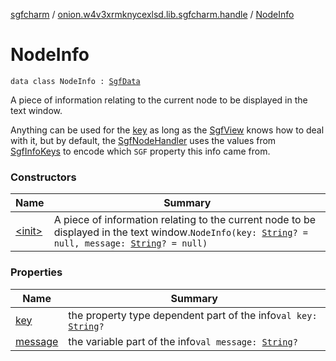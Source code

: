 [sgfcharm](../../index.md) / [onion.w4v3xrmknycexlsd.lib.sgfcharm.handle](../index.md) / [NodeInfo](./index.md)

# NodeInfo

`data class NodeInfo : `[`SgfData`](../-sgf-data.md)

A piece of information relating to the current node to be displayed in the text window.

Anything can be used for the [key](key.md) as long as the [SgfView](../../onion.w4v3xrmknycexlsd.lib.sgfcharm.view/-sgf-view/index.md) knows how to deal with it,
but by default, the [SgfNodeHandler](../-sgf-node-handler/index.md) uses the values from [SgfInfoKeys](../../onion.w4v3xrmknycexlsd.lib.sgfcharm/-sgf-info-keys/index.md) to encode which
`SGF` property this info came from.

### Constructors

| Name | Summary |
|---|---|
| [&lt;init&gt;](-init-.md) | A piece of information relating to the current node to be displayed in the text window.`NodeInfo(key: `[`String`](https://kotlinlang.org/api/latest/jvm/stdlib/kotlin/-string/index.html)`? = null, message: `[`String`](https://kotlinlang.org/api/latest/jvm/stdlib/kotlin/-string/index.html)`? = null)` |

### Properties

| Name | Summary |
|---|---|
| [key](key.md) | the property type dependent part of the info`val key: `[`String`](https://kotlinlang.org/api/latest/jvm/stdlib/kotlin/-string/index.html)`?` |
| [message](message.md) | the variable part of the info`val message: `[`String`](https://kotlinlang.org/api/latest/jvm/stdlib/kotlin/-string/index.html)`?` |
